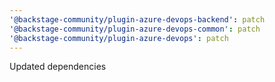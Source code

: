 ```yaml
---
'@backstage-community/plugin-azure-devops-backend': patch
'@backstage-community/plugin-azure-devops-common': patch
'@backstage-community/plugin-azure-devops': patch
---
```


Updated dependencies
